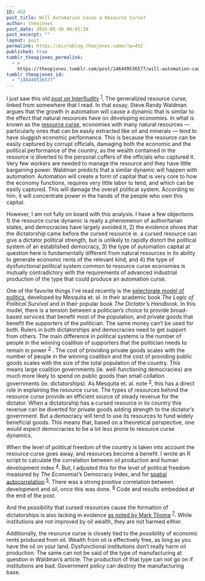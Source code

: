 ```yaml
---
ID: 452
post_title: Will Automation Cause a Resource Curse?
author: theojones
post_date: 2016-05-30 00:45:19
post_excerpt: ""
layout: post
permalink: https://microblog.theojones.name/?p=452
published: true
tumblr_theopjones_permalink:
  - >
    https://theopjones.tumblr.com/post/146449536577/will-automation-cause-a-resource-curse
tumblr_theopjones_id:
  - "146449536577"
---
```

<p>I just saw this old <a href="http://www.interfluidity.com/v2/4340.html">post on Interfludity</a> <sup class="endnote"><a href="#en--1" id="enref--1">1</a></sup>, The generalized resource curse, linked from somewhere that I read. In that essay, Steve Randy Waldman argues that the growth in automation will cause a dynamic that is similar to the effect that natural resources have on developing economies. In what is known as the <a href="https://en.wikipedia.org/wiki/Resource_curse">resource curse</a>, economies with many natural resources — particularly ones that can be easily extracted like oil and minerals — tend to have sluggish economic performance. This is because the resource can be easily captured by corrupt officials, damaging both the economic and the political performance of the country, as the wealth contained in the resource is diverted to the personal coffers of the officials who captured it. Very few workers are needed to manage the resource and they have little bargaining power. Waldman predicts that a similar dynamic will happen with automation. Automation will create a form of capital that is very core to how the economy functions, requires very little labor to tend, and which can be easily captured. This will damage the overall political system. According to him, it will concentrate power in the hands of the people who own this capital.</p>
<p>However, I am not fully on board with this analysis. I have a few objections 1) the resource curse dynamic is really a phenomenon of authoritarian states, and democracies have largely avoided it, 2) the evidence shows that the dictatorship came before the cursed resource ie. a cursed resource can give a dictator political strength, but is unlikely to rapidly distort the political system of an established democracy, 3) the type of automation capital at question here is fundamentally different from natural resources in its ability to generate economic rents of the relevant kind, and 4) the type of dysfunctional political system common to resource curse economies is mutually contradictory with the requirements of advanced industrial production of the type that could produce an automation curse.</p>
<p>One of the favorite things I’ve read recently is the <a href="https://en.wikipedia.org/wiki/Selectorate_theory">selectorate model of politics</a>, developed by Mesquita et. al. in their academic book <em>The Logic of Political Survival</em> and in their popular book <em>The Dictator’s Handbook</em>. In this model, there is a tension between a politician’s choice to provide broad-based services that benefit most of the population, and private goods that benefit the supporters of the politician. The same money can’t be used for both. Rulers in both dictatorships and democracies need to get support from others. The main difference in political systems is the number of people in the winning coalition of supporters that the politician needs to remain in power <sup class="endnote"><a href="#en--2" id="enref--2">2</a></sup> . The cost of providing private goods scales with the number of people in the winning coalition and the cost of providing public goods scales with the size of the total population of the country. This means large coalition governments (ie. well-functioning democracies) are much more likely to spend on public goods than small collation governments (ie. dictatorships). As Mesquita et. al. note <sup class="endnote"><a href="#en--3" id="enref--3">3</a></sup>, this has a direct role in explaining the resource curse. The types of resources behind the resource curse provide an efficient source of steady revenue for the dictator. When a dictatorship has a cursed resource in its country this revenue can be diverted for private goods adding strength to the dictator’s government. But a democracy will tend to use its resources to fund widely beneficial goods. This means that, based on a theoretical perspective, one would expect democracies to be a lot less prone to resource curse dynamics.</p>
<p>When the level of political freedom of the country is taken into account the resource curse goes away, and resources become a benefit. I wrote an R script to calculate the correlation between oil production and human development index <sup class="endnote"><a href="#en--4" id="enref--4">4</a></sup>. But, I adjusted this for the level of political freedom measured by <em>The Economist’s</em> Democracy Index, and for <a href="http://slatestarcodex.com/2016/04/02/beware-regional-scatterplots/">spatial autocorrelation</a> <sup class="endnote"><a href="#en--5" id="enref--5">5</a></sup>. There was a strong <em>positive</em> correlation between development and oil, once this was done. <sup class="endnote"><a href="#en--6" id="enref--6">6</a></sup> Code and results embedded at the end of the post.</p>
<p>And the possibility that cursed resources cause the formation of dictatorships is also lacking in evidence <a href="http://economistsview.typepad.com/economistsview/2008/07/the-perplexing.html">as noted by Mark Thoma</a> <sup class="endnote"><a href="#en--7" id="enref--7">7</a></sup>. While institutions are not improved by oil wealth, they are not harmed either.</p>
<p>Additionally, the resource curse is closely tied to the possibility of economic rents produced from oil. Wealth from oil is effectively free, as long as you have the oil on your land. Dysfunctional institutions don’t really harm oil production. The same can not be said of the type of manufacturing at question in Waldman’s article. The production of that type can not go on if institutions are bad. Government policy can destroy the manufacturing base.</p>
<!-- more -->
<p><br /></p>